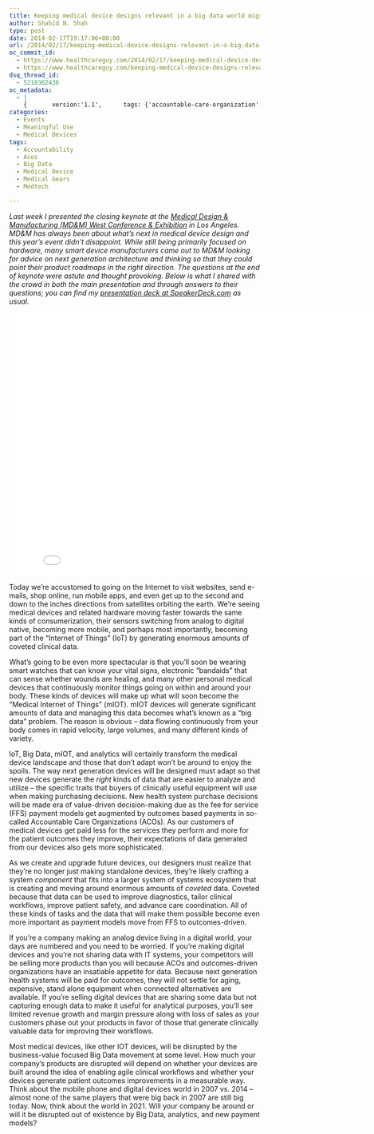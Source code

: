 ```yaml
---
title: Keeping medical device designs relevant in a big data world migrating to outcomes-driven payment models
author: Shahid N. Shah
type: post
date: 2014-02-17T19:17:06+00:00
url: /2014/02/17/keeping-medical-device-designs-relevant-in-a-big-data-world-migrating-to-outcomes-driven-payment-models/
oc_commit_id:
  - https://www.healthcareguy.com/2014/02/17/keeping-medical-device-designs-relevant-in-a-big-data-world-migrating-to-outcomes-driven-payment-models/1478770856
  - https://www.healthcareguy.com/keeping-medical-device-designs-relevant-in-a-big-data-world-migrating-to-outcomes-driven-payment-models/1420197482
dsq_thread_id:
  - 5218362436
oc_metadata:
  - |
    {		version:'1.1',		tags: {'accountable-care-organization': {"text":"Accountable care organization","slug":"accountable-care-organization","source":{"_className":"SocialTag","url":"http://d.opencalais.com/dochash-1/2b8cc0b4-fab6-36b8-a18b-988a5ddc5a75/SocialTag/7","subjectURL":null,"type":{"_className":"ArtifactType","url":"http://s.opencalais.com/1/type/tag/SocialTag","name":"SocialTag"},"name":"Accountable care organization","makeMeATag":true,"importance":1,"normalizedRelevance":1},"bucketName":"blacklisted","bucketPlacement":"user","_className":"Tag"}, 'big-data': {"text":"Big Data","slug":"big-data","source":{"_className":"Entity","url":"http://d.opencalais.com/genericHasher-1/2d30ad0b-5f84-3945-bfa6-0ed33e49208e","subjectURL":null,"type":{"_className":"ArtifactType","url":"http://s.opencalais.com/1/type/em/e/Organization","name":"Organization"},"name":"Big Data","rawRelevance":0.568,"normalizedRelevance":0.568},"bucketName":"current","bucketPlacement":"auto","_className":"Tag"}, 'medtech': {"text":"Medtech","slug":"medtech","source":null,"bucketName":"current","bucketPlacement":"auto","_className":"Tag"}, 'medical-gears': {"text":"Medical Gears","slug":"medical-gears","source":null,"bucketName":"current","bucketPlacement":"auto","_className":"Tag"}, 'acos': {"text":"Acos","slug":"acos","source":null,"bucketName":"current","bucketPlacement":"auto","_className":"Tag"}, 'accountability': {"text":"Accountability","slug":"accountability","source":null,"bucketName":"current","bucketPlacement":"auto","_className":"Tag"}, 'medical-device': {"text":"Medical Device","slug":"medical-device","source":null,"bucketName":"current","bucketPlacement":"auto","_className":"Tag"}}	}
categories:
  - Events
  - Meaningful Use
  - Medical Devices
tags:
  - Accountability
  - Acos
  - Big Data
  - Medical Device
  - Medical Gears
  - Medtech

---
```

_Last week I presented the closing keynote at the_ [_Medical Design & Manufacturing (MD&M) West Conference & Exhibition_][1] _in Los Angeles. MD&M has always been about what&#8217;s next in medical device design and this year’s event didn’t disappoint. While still being primarily focused on hardware, many smart device manufacturers came out to MD&M looking for advice on next generation architecture and thinking so that they could point their product roadmaps in the right direction. The questions at the end of keynote were astute and thought provoking. Below is what I shared with the crowd in both the main presentation and through answers to their questions; you can find my_ [_presentation deck at SpeakerDeck.com_][2] _as usual._

<iframe allowfullscreen="true" allowtransparency="true" frameborder="0" height="527" id="talk_frame_86928" mozallowfullscreen="true" src="//speakerdeck.com/player/53c8f60076f9013148666268bd6e389b" style="border:0; padding:0; margin:0; background:transparent;" webkitallowfullscreen="true" width="825"></iframe>

Today we’re accustomed to going on the Internet to visit websites, send e-mails, shop online, run mobile apps, and even get up to the second and down to the inches directions from satellites orbiting the earth. We’re seeing medical devices and related hardware moving faster towards the same kinds of consumerization, their sensors switching from analog to digital native, becoming more mobile, and perhaps most importantly, becoming part of the “Internet of Things” (IoT) by generating enormous amounts of coveted clinical data.

What’s going to be even more spectacular is that you’ll soon be wearing smart watches that can know your vital signs, electronic “bandaids” that can sense whether wounds are healing, and many other personal medical devices that continuously monitor things going on within and around your body. These kinds of devices will make up what will soon become the “Medical Internet of Things” (mIOT). mIOT devices will generate significant amounts of data and managing this data becomes what’s known as a “big data” problem. The reason is obvious – data flowing continuously from your body comes in rapid velocity, large volumes, and many different kinds of variety.

IoT, Big Data, mIOT, and analytics will certainly transform the medical device landscape and those that don’t adapt won’t be around to enjoy the spoils. The way next generation devices will be designed must adapt so that new devices generate the _right_ kinds of data that are easier to analyze and utilize – the specific traits that buyers of clinically useful equipment will use when making purchasing decisions. New health system purchase decisions will be made era of value-driven decision-making due as the fee for service (FFS) payment models get augmented by outcomes based payments in so-called Accountable Care Organizations (ACOs). As our customers of medical devices get paid less for the services they perform and more for the patient outcomes they improve, their expectations of data generated from our devices also gets more sophisticated.

As we create and upgrade future devices, our designers must realize that they’re no longer just making standalone devices, they’re likely crafting a system _component_ that fits into a larger system of systems ecosystem that is creating and moving around enormous amounts of _coveted_ data. Coveted because that data can be used to improve diagnostics, tailor clinical workflows, improve patient safety, and advance care coordination. All of these kinds of tasks and the data that will make them possible become even more important as payment models move from FFS to outcomes-driven.

If you’re a company making an analog device living in a digital world, your days are numbered and you need to be worried. If you’re making digital devices and you’re not sharing data with IT systems, your competitors will be selling more products than you will because ACOs and outcomes-driven organizations have an insatiable appetite for data. Because next generation health systems will be paid for outcomes, they will not settle for aging, expensive, stand alone equipment when connected alternatives are available. If you’re selling digital devices that are sharing some data but not capturing enough data to make it useful for analytical purposes, you’ll see limited revenue growth and margin pressure along with loss of sales as your customers phase out your products in favor of those that generate clinically valuable data for improving their workflows.

Most medical devices, like other IOT devices, will be disrupted by the business-value focused Big Data movement at some level. How much your company’s products are disrupted will depend on whether your devices are built around the idea of enabling agile clinical workflows and whether your devices generate patient outcomes improvements in a measurable way. Think about the mobile phone and digital devices world in 2007 vs. 2014 – almost none of the same players that were big back in 2007 are still big today. Now, think about the world in 2021. Will your company be around or will it be disrupted out of existence by Big Data, analytics, and new payment models?

 [1]: http://www.canontradeshows.com/expo/west14/conference.html
 [2]: http://www.speakerdeck.com/shah